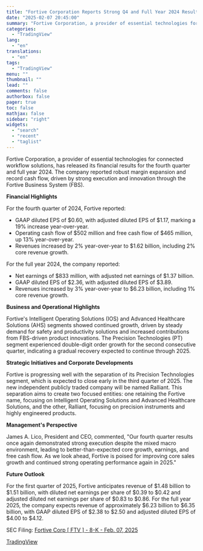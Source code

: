 ```yaml
---
title: "Fortive Corporation Reports Strong Q4 and Full Year 2024 Results"
date: "2025-02-07 20:45:00"
summary: "Fortive Corporation, a provider of essential technologies for connected workflow solutions, has released its financial results for the fourth quarter and full year 2024. The company reported robust margin expansion and record cash flow, driven by strong execution and innovation through the Fortive Business System (FBS). Financial Highlights For the..."
categories:
  - "TradingView"
lang:
  - "en"
translations:
  - "en"
tags:
  - "TradingView"
menu: ""
thumbnail: ""
lead: ""
comments: false
authorbox: false
pager: true
toc: false
mathjax: false
sidebar: "right"
widgets:
  - "search"
  - "recent"
  - "taglist"
---
```


Fortive Corporation, a provider of essential technologies for connected workflow solutions, has released its financial results for the fourth quarter and full year 2024. The company reported robust margin expansion and record cash flow, driven by strong execution and innovation through the Fortive Business System (FBS).

**Financial Highlights**

For the fourth quarter of 2024, Fortive reported:

* GAAP diluted EPS of $0.60, with adjusted diluted EPS of $1.17, marking a 19% increase year-over-year.
* Operating cash flow of $502 million and free cash flow of $465 million, up 13% year-over-year.
* Revenues increased by 2% year-over-year to $1.62 billion, including 2% core revenue growth.

For the full year 2024, the company reported:

* Net earnings of $833 million, with adjusted net earnings of $1.37 billion.
* GAAP diluted EPS of $2.36, with adjusted diluted EPS of $3.89.
* Revenues increased by 3% year-over-year to $6.23 billion, including 1% core revenue growth.

**Business and Operational Highlights**

Fortive's Intelligent Operating Solutions (IOS) and Advanced Healthcare Solutions (AHS) segments showed continued growth, driven by steady demand for safety and productivity solutions and increased contributions from FBS-driven product innovations. The Precision Technologies (PT) segment experienced double-digit order growth for the second consecutive quarter, indicating a gradual recovery expected to continue through 2025.

**Strategic Initiatives and Corporate Developments**

Fortive is progressing well with the separation of its Precision Technologies segment, which is expected to close early in the third quarter of 2025. The new independent publicly traded company will be named Ralliant. This separation aims to create two focused entities: one retaining the Fortive name, focusing on Intelligent Operating Solutions and Advanced Healthcare Solutions, and the other, Ralliant, focusing on precision instruments and highly engineered products.

**Management's Perspective**

James A. Lico, President and CEO, commented, "Our fourth quarter results once again demonstrated strong execution despite the mixed macro environment, leading to better-than-expected core growth, earnings, and free cash flow. As we look ahead, Fortive is poised for improving core sales growth and continued strong operating performance again in 2025."

**Future Outlook**

For the first quarter of 2025, Fortive anticipates revenue of $1.48 billion to $1.51 billion, with diluted net earnings per share of $0.39 to $0.42 and adjusted diluted net earnings per share of $0.83 to $0.86. For the full year 2025, the company expects revenue of approximately $6.23 billion to $6.35 billion, with GAAP diluted EPS of $2.38 to $2.50 and adjusted diluted EPS of $4.00 to $4.12.

SEC Filing: [Fortive Corp [ FTV ] - 8-K - Feb. 07, 2025](https://www.sec.gov/Archives/edgar/data/1659166/000165916625000014/ftv-20250207.htm)

[TradingView](https://www.tradingview.com/news/tradingview:97f6e9bd55a30:0-fortive-corporation-reports-strong-q4-and-full-year-2024-results/)
